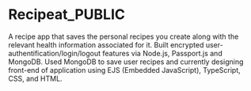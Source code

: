 # Recipeat_PUBLIC

A recipe app that saves the personal recipes you create along with the relevant health information associated for it. Built encrypted 
user-authentification/login/logout features via Node.js, Passport.js and MongoDB. Used MongoDB to save user recipes and currently designing 
front-end of application using EJS (Embedded JavaScript), TypeScript, CSS, and HTML.
